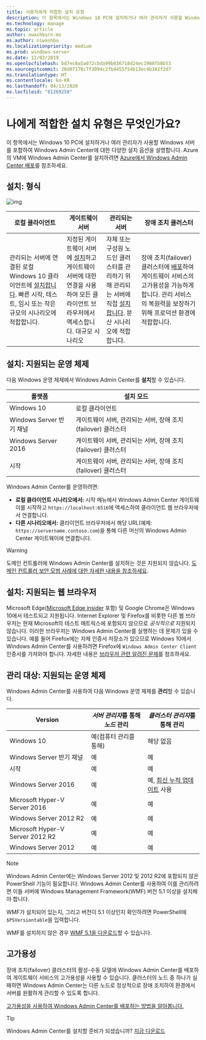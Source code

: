 ```yaml
---
title: 사용자에게 적합한 설치 유형
description: 이 항목에서는 Windows 10 PC에 설치하거나 여러 관리자가 사용할 Windows 서버를 포함하여 Windows Admin Center에 대한 다양한 설치 옵션을 설명합니다.
ms.technology: manage
ms.topic: article
author: nwashburn-ms
ms.author: niwashbu
ms.localizationpriority: medium
ms.prod: windows-server
ms.date: 12/02/2019
ms.openlocfilehash: bd7ec8a5a072cbda99b036718d24ec1908fb8b53
ms.sourcegitcommit: 20d07170c7f3094c2fb4455f54b13ec4b102f2d7
ms.translationtype: HT
ms.contentlocale: ko-KR
ms.lasthandoff: 04/13/2020
ms.locfileid: "81269250"
---
```

# <a name="what-type-of-installation-is-right-for-you"></a>나에게 적합한 설치 유형은 무엇인가요?

이 항목에서는 Windows 10 PC에 설치하거나 여러 관리자가 사용할 Windows 서버를 포함하여 Windows Admin Center에 대한 다양한 설치 옵션을 설명합니다. Azure의 VM에 Windows Admin Center를 설치하려면 [Azure에서 Windows Admin Center 배포](../azure/deploy-wac-in-azure.md)를 참조하세요.

## <a name="installation-types"></a>설치: 형식

![img](../media/deployment-options/install-options.PNG)

| 로컬 클라이언트                                | 게이트웨이 서버                                  | 관리되는 서버                               | 장애 조치 클러스터                           |
|---------------------------------------------|-------------------------------------------------|----------------------------------------------|--------------------------------------------|
| 관리되는 서버에 연결된 로컬 Windows 10 클라이언트에 [설치합니다](../deploy/install.md).  빠른 시작, 테스트, 임시 또는 작은 규모의 시나리오에 적합합니다. |지정된 게이트웨이 서버에 [설치](../deploy/install.md)하고 게이트웨이 서버에 대한 연결을 사용하여 모든 클라이언트 브라우저에서 액세스합니다.  대규모 시나리오 | 자체 또는 구성원 노드인 클러스터를 관리하기 위해 관리되는 서버에 직접 [설치합니다](../deploy/install.md).  분산 시나리오에 적합합니다. | 장애 조치(failover) 클러스터에 [배포](#high-availability)하여 게이트웨이 서비스의 고가용성을 가능하게 합니다. 관리 서비스의 복원력을 보장하기 위해 프로덕션 환경에 적합합니다. |

## <a name="installation-supported-operating-systems"></a>설치: 지원되는 운영 체제

다음 Windows 운영 체제에서 Windows Admin Center를 **설치**할 수 있습니다.

| **플랫폼**                       | **설치 모드** |
| -----------------------------------| --------------------- |
| Windows 10                         | 로컬 클라이언트 |
| Windows Server 반기 채널 | 게이트웨이 서버, 관리되는 서버, 장애 조치(failover) 클러스터 |
| Windows Server 2016                | 게이트웨이 서버, 관리되는 서버, 장애 조치(failover) 클러스터 |
| 시작                | 게이트웨이 서버, 관리되는 서버, 장애 조치(failover) 클러스터 |

Windows Admin Center를 운영하려면:

- **로컬 클라이언트 시나리오에서:** 시작 메뉴에서 Windows Admin Center 게이트웨이를 시작하고 `https://localhost:6516`에 액세스하여 클라이언트 웹 브라우저에서 연결합니다.
- **다른 시나리오에서:** 클라이언트 브라우저에서 해당 URL(예제: `https://servername.contoso.com`)을 통해 다른 머신의 Windows Admin Center 게이트웨이에 연결합니다.

> [!WARNING]
> 도메인 컨트롤러에 Windows Admin Center를 설치하는 것은 지원되지 않습니다. [도메인 컨트롤러 보안 모범 사례에 대한 자세한 내용을 참조하세요](https://docs.microsoft.com/windows-server/identity/ad-ds/plan/security-best-practices/securing-domain-controllers-against-attack).

## <a name="installation-supported-web-browsers"></a>설치: 지원되는 웹 브라우저

Microsoft Edge([Microsoft Edge insider](https://microsoftedgeinsider.com) 포함) 및 Google Chrome은 Windows 10에서 테스트되고 지원됩니다. Internet Explorer 및 Firefox를 비롯한 다른 웹 브라우저는 현재 Microsoft의 테스트 매트릭스에 포함되지 않으므로 *공식적으로* 지원되지 않습니다. 이러한 브라우저는 Windows Admin Center를 실행하는 데 문제가 있을 수 있습니다. 예를 들어 Firefox에는 자체 인증서 저장소가 있으므로 Windows 10에서 Windows Admin Center를 사용하려면 Firefox에 `Windows Admin Center Client` 인증서를 가져와야 합니다. 자세한 내용은 [브라우저 관련 알려진 문제](../support/known-issues.md#browser-specific-issues)를 참조하세요.

## <a name="management-target-supported-operating-systems"></a>관리 대상: 지원되는 운영 체제

Windows Admin Center를 사용하여 다음 Windows 운영 체제를 **관리**할 수 있습니다.

| Version | *서버 관리자*를 통해 *노드* 관리 | *클러스터 관리자*를 통해 관리 |
| ------------------------- |--------------- | ----- |
| Windows 10 | 예(컴퓨터 관리를 통해) | 해당 없음 |
| Windows Server 반기 채널 | 예 | 예 |
| 시작 | 예 | 예 |
| Windows Server 2016 | 예 | 예, [최신 누적 업데이트](../use/manage-hyper-converged.md#prepare-your-windows-server-2016-cluster-for-windows-admin-center) 사용 |
| Microsoft Hyper-V Server 2016 | 예 | 예 |
| Windows Server 2012 R2 | 예 | 예 |
| Microsoft Hyper-V Server 2012 R2 | 예 | 예 |
| Windows Server 2012 | 예 | 예 |

> [!NOTE]
> Windows Admin Center에는 Windows Server 2012 및 2012 R2에 포함되지 않은 PowerShell 기능이 필요합니다. Windows Admin Center를 사용하여 이를 관리하려면 이들 서버에 Windows Management Framework(WMF) 버전 5.1 이상을 설치해야 합니다.
> 
> WMF가 설치되어 있는지, 그리고 버전이 5.1 이상인지 확인하려면 PowerShell에 `$PSVersiontable`을 입력합니다. 
> 
> WMF를 설치하지 않은 경우 [WMF 5.1을 다운로드](https://www.microsoft.com/download/details.aspx?id=54616)할 수 있습니다.

## <a name="high-availability"></a>고가용성

장애 조치(failover) 클러스터의 활성-수동 모델에 Windows Admin Center를 배포하여 게이트웨이 서비스의 고가용성을 사용할 수 있습니다. 클러스터의 노드 중 하나가 실패하면 Windows Admin Center는 다른 노드로 정상적으로 장애 조치하여 환경에서 서버를 원활하게 관리할 수 있도록 합니다.

[고가용성을 사용하여 Windows Admin Center를 배포하는 방법을 알아봅니다.](../deploy/high-availability.md)

> [!Tip]
> Windows Admin Center를 설치할 준비가 되셨습니까? [지금 다운로드](https://aka.ms/windowsadmincenter)
